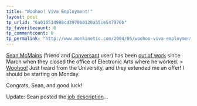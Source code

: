 ```yaml
---
title: "Woohoo! Viva Employment!"
layout: post
tp_urlid: "6a010534988cd3970b0120a55ce547970b"
tp_favoritecount: 0
tp_commentcount: 0
tp_permalink: "http://www.monkinetic.com/2004/05/woohoo-viva-employment.html"
---
```

<a href="http://www.mcmains.net/ruminations">Sean McMains</a> (friend and <a href="http://www.free-conversant.com">Conversant</a> user) has been <a href="http://www.mcmains.net/ruminations/2004/03/11#item1029">out of work</a> since March when they closed the office of Electronic Arts where he worked.
&gt; <a href="http://www.mcmains.net/1067">Woohoo!</a>
Just heard from the University, and they extended me an offer! I should be starting on Monday.

Congrats, Sean, and good luck!

Update: Sean posted the <a href="http://www.mcmains.net/1070">job description</a>...
